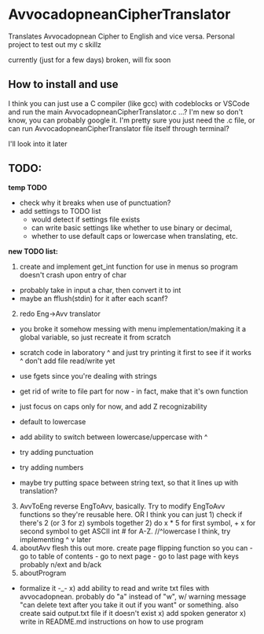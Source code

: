 # AvvocadopneanCipherTranslator
Translates Avvocadopnean Cipher to English and vice versa. Personal project to test out my c skillz

currently (just for a few days) broken, will fix soon


## How to install and use
I think you can just use a C compiler (like gcc) with codeblocks or VSCode and run the main AvvocadopneanCipherTranslator.c ...? I'm new so don't know, you can probably google it. I'm pretty sure you just need the .c file, or can run AvvocadopneanCipherTranslator file itself through terminal?

I'll look into it later

## TODO:

**temp TODO**
- check why it breaks when use of punctuation?
- add settings to TODO list
  - would detect if settings file exists
  - can write basic settings like whether to use binary or decimal, 
  - whether to use default caps or lowercase when translating, etc.

**new TODO list:**
1) create and implement get_int function for use in menus so program doesn't crash upon entry of char
  - probably take in input a char, then convert it to int
  - maybe an fflush(stdin) for it after each scanf? 
2) redo Eng->Avv translator
  - you broke it somehow messing with menu implementation/making it a global variable, so just recreate it from scratch
  - scratch code in laboratory ^ and just try printing it first to see if it works ^ don't add file read/write yet
  - use fgets since you're dealing with strings
  - get rid of write to file part for now - in fact, make that it's own function 
  - just focus on caps only for now, and add Z recognizability

  - default to lowercase
  - add ability to switch between lowercase/uppercase with ^
  - try adding punctuation
  - try adding numbers
  - maybe try putting space between string text, so that it lines up with translation?
3) AvvToEng
        reverse EngToAvv, basically. Try to modify EngToAvv functions so they're reusable here.
        OR I think you can just 1) check if there's 2 (or 3 for z) symbols together 2) do x * 5 for first symbol, + x for second symbol to get ASCII int # for A-Z.
        //^lowercase I think, try implementing ^ v later
4) aboutAvv
    flesh this out more. create page flipping function so you can
        - go to table of contents
        - go to next page
        - go to last page
            with keys probably n/ext and b/ack
5) aboutProgram
  - formalize it -_- 
x) add ability to read and write txt files with avvocadopnean. probably do "a" instead of "w", w/ warning message "can delete text after you take it out if you want" or something. also create said output.txt file if it doesn't exist
x) add spoken generator
x) write in README.md instructions on how to use program
